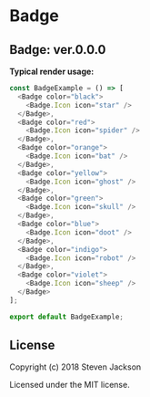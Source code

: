 Badge
================
Badge: ver.0.0.0 
---
**Typical render usage:**

```js
const BadgeExample = () => [
  <Badge color="black">
    <Badge.Icon icon="star" />
  </Badge>,
  <Badge color="red">
    <Badge.Icon icon="spider" />
  </Badge>,
  <Badge color="orange">
    <Badge.Icon icon="bat" />
  </Badge>,
  <Badge color="yellow">
    <Badge.Icon icon="ghost" />
  </Badge>,
  <Badge color="green">
    <Badge.Icon icon="skull" />
  </Badge>,
  <Badge color="blue">
    <Badge.Icon icon="doot" />
  </Badge>,
  <Badge color="indigo">
    <Badge.Icon icon="robot" />
  </Badge>,
  <Badge color="violet">
    <Badge.Icon icon="sheep" />
  </Badge>
];

export default BadgeExample;
```

## License
Copyright (c) 2018 Steven Jackson

Licensed under the MIT license.
